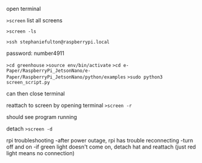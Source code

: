 open terminal

`>screen`
list all screens

`>screen -ls`

`>ssh stephaniefulton@raspberrypi.local`

password: number4911

`>cd greenhouse`
`>source env/bin/activate`
`>cd e-Paper/RaspberryPi_JetsonNano/e-Paper/RaspberryPi_JetsonNano/python/examples`
`>sudo python3 screen_script.py`

can then close terminal

reattach to screen by opening terminal 
`>screen -r`

should see program running

detach
`>screen -d`


rpi troubleshooting
-after power outage, rpi has trouble reconnecting
 -turn off and on
 -if green light doesn't come on, detach hat and reattach (just red light means no connection)
